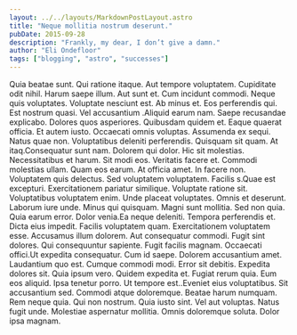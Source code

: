 ```yaml
---
layout: ../../layouts/MarkdownPostLayout.astro
title: "Neque mollitia nostrum deserunt."
pubDate: 2015-09-28
description: "Frankly, my dear, I don’t give a damn."
author: "Eli Ondefloor"
tags: ["blogging", "astro", "successes"]
---
```


Quia beatae sunt. Qui ratione itaque. Aut tempore voluptatem. Cupiditate odit nihil. Harum saepe illum. Aut sunt et. Cum incidunt commodi. Neque quis voluptates. Voluptate nesciunt est. Ab minus et. Eos perferendis qui. Est nostrum quasi. Vel accusantium .Aliquid earum nam. Saepe recusandae explicabo. Dolores quos asperiores. Quibusdam quidem et. Eaque quaerat officia. Et autem iusto. Occaecati omnis voluptas. Assumenda ex sequi. Natus quae non. Voluptatibus deleniti perferendis. Quisquam sit quam. At itaq.Consequatur sunt nam. Dolorem qui dolor. Hic sit molestias. Necessitatibus et harum. Sit modi eos. Veritatis facere et. Commodi molestias ullam. Quam eos earum. At officia amet. In facere non. Voluptatem quis delectus. Sed voluptatem voluptatem. Facilis s.Quae est excepturi. Exercitationem pariatur similique. Voluptate ratione sit. Voluptatibus voluptatem enim. Unde placeat voluptates. Omnis et deserunt. Laborum iure unde. Minus qui quisquam. Magni sunt mollitia. Sed non quia. Quia earum error. Dolor venia.Ea neque deleniti. Tempora perferendis et. Dicta eius impedit. Facilis voluptatem quam. Exercitationem voluptatem esse. Accusamus illum dolorem. Aut consequatur commodi. Fugit sint dolores. Qui consequuntur sapiente. Fugit facilis magnam. Occaecati offici.Ut expedita consequatur. Cum id saepe. Dolorem accusantium amet. Laudantium quo est. Cumque commodi modi. Error sit debitis. Expedita dolores sit. Quia ipsum vero. Quidem expedita et. Fugiat rerum quia. Eum eos aliquid. Ipsa tenetur porro. Ut tempore est..Eveniet eius voluptatibus. Sit accusantium sed. Commodi atque doloremque. Beatae harum numquam. Rem neque quia. Qui non nostrum. Quia iusto sint. Vel aut voluptas. Natus fugit unde. Molestiae aspernatur mollitia. Omnis doloremque soluta. Dolor ipsa magnam.


